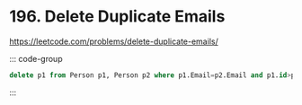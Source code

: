 # 196. Delete Duplicate Emails

https://leetcode.com/problems/delete-duplicate-emails/

::: code-group

```sql [SQL]
delete p1 from Person p1, Person p2 where p1.Email=p2.Email and p1.id>p2.Id
```

:::
